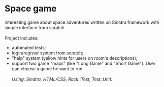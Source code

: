 # Space game
Interesting game about space adventures written on Sinatra framework with simple interface from scratch
<br/><br/>
Project includes:
- automated tests;
- login/register system from scratch;
- "help" system (yellow hints for users on room's descriptions);
- support two game "maps" (like "Long Game" and "Short Game"). User can choose a game he want to run.
<br/><br/>
<i>Using: Sinatra, HTML/CSS, Rack::Test, Test::Unit.</i>
